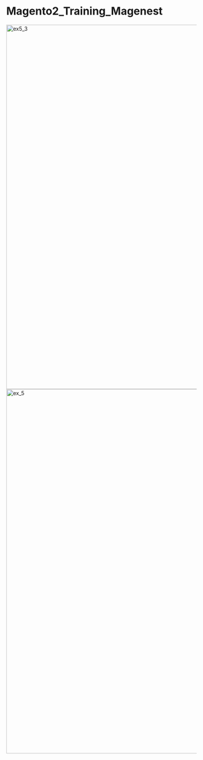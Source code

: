 # Magento2_Training_Magenest
<img width="1853" height="962" alt="ex5_3" src="https://github.com/user-attachments/assets/f8836c83-02b0-4e9f-a2ae-72f6b98a0758" />
<img width="1853" height="962" alt="ex_5" src="https://github.com/user-attachments/assets/2e95c8a7-ecd3-43cd-9bfb-497b4a1c2222" />
